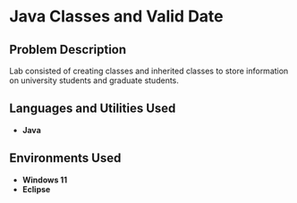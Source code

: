 <h1>Java Classes and Valid Date</h1>

<h2>Problem Description</h2>
Lab consisted of creating classes and inherited classes to store information on university students and graduate students.
<br />



<h2>Languages and Utilities Used</h2>

- <b>Java</b> 

<h2>Environments Used </h2>

- <b>Windows 11</b>
- <b>Eclipse</b>
